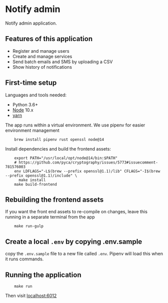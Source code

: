 # Notify admin

Notify admin application.

## Features of this application

- Register and manage users
- Create and manage services
- Send batch emails and SMS by uploading a CSV
- Show history of notifications

## First-time setup

Languages and tools needed:

- Python 3.6+
- [Node](https://nodejs.org/) 10.x
- [yarn](https://yarnpkg.com/en/)

The app runs within a virtual environment. We use pipenv for easier environment
management

```shell
    brew install pipenv rust openssl node@14
```

Install dependencies and build the frontend assets:

```shell 
    export PATH="/usr/local/opt/node@14/bin:$PATH"
    # https://github.com/pyca/cryptography/issues/5773#issuecomment-781576003
    env LDFLAGS="-L$(brew --prefix openssl@1.1)/lib" CFLAGS="-I$(brew --prefix openssl@1.1)/include" \
      make install
    make build-frontend
```

## Rebuilding the frontend assets

If you want the front end assets to re-compile on changes, leave this running
in a separate terminal from the app

```shell
    make run-gulp
```

## Create a local `.env` by copying .env.sample

copy the `.env.sample` file to a new file called `.env`. Pipenv will load this
when it runs commands.

## Running the application

```shell
    make run
```

Then visit [localhost:6012](http://localhost:6012)
